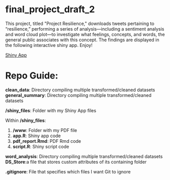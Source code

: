 # final_project_draft_2

This project, titled "Project Resilience," downloads tweets pertaining to “resilience,” performing a series of analysis—including a sentiment analysis and word cloud plot—to investigate what feelings, concepts, and words, the general public associates with this concept. The findings are displayed in the following interactive shiny app. Enjoy!

[Shiny App](https://ayshaemmerson.shinyapps.io/project_resilience/)

# Repo Guide:

**clean_data**: Directory compiling multiple transformed/cleaned datasets 
**general_summary**: Directory compiling multiple transformed/cleaned datasets 

**/shiny_files**: Folder with my Shiny App files

Within **/shiny_files**:
   1. **/www**: Folder with my PDF file
   2.  **app.R**: Shiny app code
   3. **pdf_report.Rmd**: PDF Rmd code 
   4. **script.R**: Shiny script code

**word_analysis**: Directory compiling multiple transformed/cleaned datasets
**DS_Store**:a file that stores custom attributes of its containing folder

**.gitignore**: File that specifies which files I want Git to ignore

